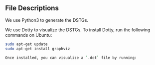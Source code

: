 ## File Descriptions 

We use Python3 to generate the DSTGs.

We use Dotty to visualize the DSTGs. To install Dotty, run the following commands on Ubuntu:

```bash
sudo apt-get update
sudo apt-get install graphviz

Once installed, you can visualize a `.dot` file by running:
